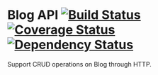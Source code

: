 # Blog API [![Build Status](https://travis-ci.org/lihengl/blog-api.svg)](https://travis-ci.org/lihengl/blog-api) [![Coverage Status](https://coveralls.io/repos/lihengl/blog-api/badge.svg?branch=master&service=github)](https://coveralls.io/github/lihengl/blog-api?branch=master) [![Dependency Status](https://david-dm.org/lihengl/blog-api.svg)](https://david-dm.org/lihengl/blog-api)

Support CRUD operations on Blog through HTTP.
